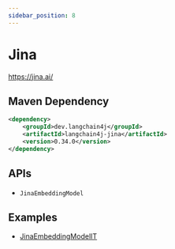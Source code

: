 ```yaml
---
sidebar_position: 8
---
```


# Jina

https://jina.ai/


## Maven Dependency

```xml
<dependency>
    <groupId>dev.langchain4j</groupId>
    <artifactId>langchain4j-jina</artifactId>
    <version>0.34.0</version>
</dependency>
```

## APIs

- `JinaEmbeddingModel`


## Examples

- [JinaEmbeddingModelIT](https://github.com/langchain4j/langchain4j/blob/main/langchain4j-jina/src/test/java/dev/langchain4j/model/jina/JinaEmbeddingModelIT.java)
